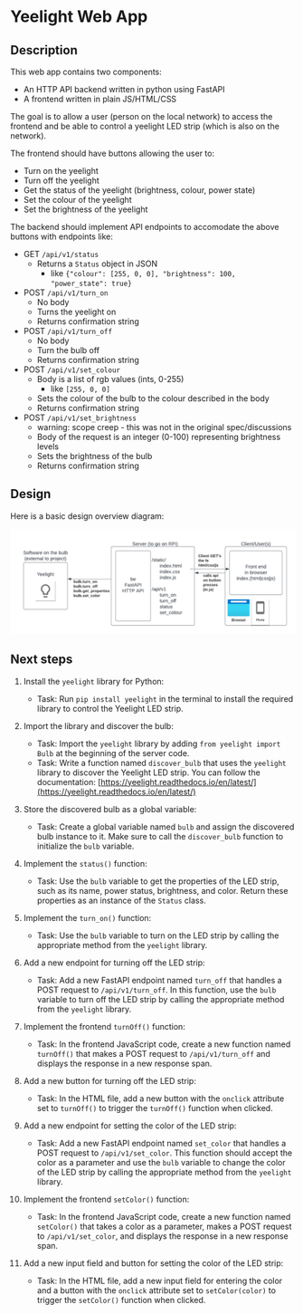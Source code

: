 # Yeelight Web App

## Description

This web app contains two components:
* An HTTP API backend written in python using FastAPI
* A frontend written in plain JS/HTML/CSS

The goal is to allow a user (person on the local network) to access the frontend and be able to control a yeelight LED strip (which is also on the network).

The frontend should have buttons allowing the user to:
* Turn on the yeelight
* Turn off the yeelight
* Get the status of the yeelight (brightness, colour, power state)
* Set the colour of the yeelight
* Set the brightness of the yeelight

The backend should implement API endpoints to accomodate the above buttons with endpoints like:

* GET `/api/v1/status`
  * Returns a `Status` object in JSON
    * like `{"colour": [255, 0, 0], "brightness": 100, "power_state": true}`
* POST `/api/v1/turn_on`
  * No body
  * Turns the yeelight on
  * Returns confirmation string
* POST `/api/v1/turn_off`
  * No body
  * Turn the bulb off
  * Returns confirmation string
* POST `/api/v1/set_colour`
  * Body is a list of rgb values (ints, 0-255)
    * like `[255, 0, 0]`
  * Sets the colour of the bulb to the colour described in the body
  * Returns confirmation string    
* POST `/api/v1/set_brightness`
  * warning: scope creep - this was not in the original spec/discussions
  * Body of the request is an integer (0-100) representing brightness levels
  * Sets the brightness of the bulb
  * Returns confirmation string

## Design

Here is a basic design overview diagram:

![design_image](assets/yeelight.png)

## Next steps

1. Install the `yeelight` library for Python:
   - Task: Run `pip install yeelight` in the terminal to install the required library to control the Yeelight LED strip.

2. Import the library and discover the bulb:
   - Task: Import the `yeelight` library by adding `from yeelight import Bulb` at the beginning of the server code.
   - Task: Write a function named `discover_bulb` that uses the `yeelight` library to discover the Yeelight LED strip. You can follow the documentation: [https://yeelight.readthedocs.io/en/latest/](https://yeelight.readthedocs.io/en/latest/)

3. Store the discovered bulb as a global variable:
   - Task: Create a global variable named `bulb` and assign the discovered bulb instance to it. Make sure to call the `discover_bulb` function to initialize the `bulb` variable.

4. Implement the `status()` function:
   - Task: Use the `bulb` variable to get the properties of the LED strip, such as its name, power status, brightness, and color. Return these properties as an instance of the `Status` class.

5. Implement the `turn_on()` function:
   - Task: Use the `bulb` variable to turn on the LED strip by calling the appropriate method from the `yeelight` library.

6. Add a new endpoint for turning off the LED strip:
   - Task: Add a new FastAPI endpoint named `turn_off` that handles a POST request to `/api/v1/turn_off`. In this function, use the `bulb` variable to turn off the LED strip by calling the appropriate method from the `yeelight` library.

7. Implement the frontend `turnOff()` function:
   - Task: In the frontend JavaScript code, create a new function named `turnOff()` that makes a POST request to `/api/v1/turn_off` and displays the response in a new response span.

8. Add a new button for turning off the LED strip:
   - Task: In the HTML file, add a new button with the `onclick` attribute set to `turnOff()` to trigger the `turnOff()` function when clicked.

9. Add a new endpoint for setting the color of the LED strip:
   - Task: Add a new FastAPI endpoint named `set_color` that handles a POST request to `/api/v1/set_color`. This function should accept the color as a parameter and use the `bulb` variable to change the color of the LED strip by calling the appropriate method from the `yeelight` library.

10. Implement the frontend `setColor()` function:
    - Task: In the frontend JavaScript code, create a new function named `setColor()` that takes a color as a parameter, makes a POST request to `/api/v1/set_color`, and displays the response in a new response span.

11. Add a new input field and button for setting the color of the LED strip:
    - Task: In the HTML file, add a new input field for entering the color and a button with the `onclick` attribute set to `setColor(color)` to trigger the `setColor()` function when clicked.
